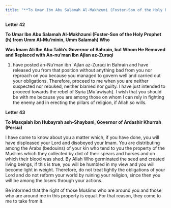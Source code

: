 ```yaml
---
title: "**To Umar Ibn Abu Salamah Al-Makhzumi (Foster-Son of the Holy Prophet (h) from Umm Al-Mu’minin, Umm Salamah) Who**" 
---
```

**Letter 42**

**To Umar Ibn Abu Salamah Al\-Makhzumi \(Foster\-Son of the Holy Prophet \(h\) from Umm Al\-Mu’minin, Umm Salamah\) Who**

**Was Imam Ali Ibn Abu Talib’s Governor of Bahrain, but Whom He Removed and Replaced with An\-nu’man Ibn Ajlan az\-Zuraqi**

1. have posted an\-Nu’man ibn \`Ajlan az\-Zuraqi in Bahrain and have released you from that position without anything bad from you nor reproach on you because you managed to govern well and carried out your obligations\. Therefore, proceed to me when you are neither suspected nor rebuked, neither blamed nor guilty\. I have just intended to proceed towards the rebel of Syria \[Mu\`awiyah\]\. I wish that you should be with me because you are among those on whom I can rely in fighting the enemy and in erecting the pillars of religion, if Allah so wills\.

<a id="page791"></a>**Letter 43**

**To Masqalah ibn Hubayrah ash\-Shaybani, Governor of Ardashir Khurrah \(Persia\)**

I have come to know about you a matter which, if you have done, you will have displeased your Lord and disobeyed your Imam\. You are distributing among the Arabs \(bedouins\) of your kin who tend to you the property of the Muslims which they collected by dint of their spears and horses and on which their blood was shed\. By Allah Who germinated the seed and created living beings, if this is true, you will be humbled in my view and you will become light in weight\. Therefore, do not treat lightly the obligations of your Lord and do not reform your world by ruining your religion, since then you will be among the losers through your actions\.

Be informed that the right of those Muslims who are around you and those who are around me in this property is equal\. For that reason, they come to me to take from it\.

